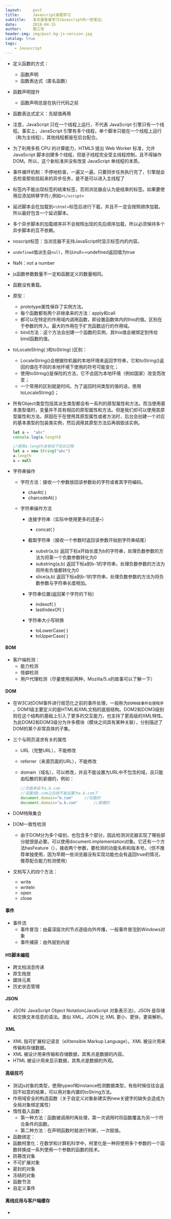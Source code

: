 ```yaml
---
layout:     post
title:      Javascript高程学习
subtitle:   本文是笔者学习Javascript的一些笔记。
date:       2018-04-15
author:     南三号
header-img: img/post-bg-js-version.jpg
catalog: true
tags:
    - Javascript
---
```


- 定义函数的方式：
  - 函数声明
  - 函数表达式（匿名函数）

- 函数声明提升
  - 函数声明总是在执行代码之前

- 函数表达式定义：先赋值再用

- 注意，JavaScript 只在一个线程上运行，不代表 JavaScript 引擎只有一个线程。事实上，JavaScript 引擎有多个线程，单个脚本只能在一个线程上运行（称为主线程），其他线程都是在后台配合。 

- 为了利用多核 CPU 的计算能力，HTML5 提出 Web Worker 标准，允许 JavaScript 脚本创建多个线程，但是子线程完全受主线程控制，且不得操作 DOM。所以，这个新标准并没有改变 JavaScript 单线程的本质。  

- 事件循环机制：不停地检查，一遍又一遍，只要同步任务执行完了，引擎就会去检查那些挂起来的异步任务，是不是可以进入主线程了 

- 标签内不能出现标签的结束标签，否则浏览器会认为是结束的标签。如果要使用应添加转移字符`/`,例如`<\/script>`

- 延迟脚本会在加载到`<\html>`标签后进行下载，并且不一定会按照顺序加载，所以最好包含一个延迟脚本。

- 多个异步脚本的加载顺序并不会按照出现的先后顺序加载，所以必须保持多个异步脚本的互不依赖。

- noscript标签：当浏览器不支持JavaScript时显示标签内的内容。

- `undefined`值派生自`null`，所以null==undefined返回值为true

- NaN：not a number

- js函数参数数量不一定和函数定义的数量相同。

- 函数没有重载。

- 原型：
  - prototype属性保存了实例方法。
  - 每个函数都有两个非继承来的方法：apply和call
  - 都可以在特定的作用域内调用函数，即设置函数体内的this的值。区别在于参数的传入。最大的作用在于扩充函数运行的作用域。
  - bind方法：这个方法会创建一个函数的实例，其this值会被绑定到传给bind函数的值。

- toLocaleString( )和toString( )区别：
  - LocaleString()会根据你机器的本地环境来返回字符串，它和toString()返回的值在不同的本地环境下使用的符号可能变化；
  - 使用toString()是保险的方法，它不会因为本地环境（例如国家）改变而改变；
  - 一个常用的区别就是时间。为了返回时间类型的值的话，使用toLocaleString()；

- 所有Object类型包括其派生类型都会有一系列的原型属性和方法。而当使用基本类型值时，变量并不具有相应的原型属性和方法。但是我们却可以使用其原型属性和方法。原因在于在使用其原型属性或者方法时，后台会创建一个对应的基本类型的包装类实例，然后调用其原型方法后再销毁该实例。

  ```js
  let a =  "abc"
  console.log(a.length)
  
  //调用a.length会有如下后台过程
  let a = new String("abc")
  a.length
  a = null
  ```

- 字符串操作

  - 字符方法：接收一个参数放回该参数处的字符或者其字符编码。

    - charAt( )
    - charcodeAt( )

  - 字符串操作方法

    - 连接字符串（实际中使用更多的还是`+`）
      - concat( ) 

    - 截取字符串（接收一个参数时返回该参数开始到字符串结尾）
      - substr(a,b)    返回下标a开始长度为b的字符串，处理负数参数的方法为将第一个负数参数转化为0
      - substring(a,b)    返回下标a到b-1的字符串，处理负数参数的方法为将所有负值都转化为0
      - slice(a,b)    返回下标a到b-1的字符串，处理负数参数的方法为将负数参数与字符串长度相加。
    - 字符串位置(返回某个字符的下标)
      - indexof( )
      - lastIndexOf( )
    - 字符串大小写转换
      - toLowerCase( )
      - toUpperCase( )

#### BOM

- 客户端检测：
  - 能力检测
  - 怪癖检测
  - 用户代理检测（尽量使用前两种，Mozilla/5.x的故事可以了解一下）

#### DOM

- 在W3C对DOM事件进行规范化之前的事件处理，一般称为`DOM0级事件处理程序` ，DOM1级主要定义的是HTML和XML文档的底层结构。DOM2和DOM3级别则在这个结构的基础上引入了更多的交互能力，也支持了更高级的XML特性。为此DOM2和DOM3级分为许多模块（模块之间具有某种关联），分别描述了DOM的某个非常具体的子集。 

- 三个与网页请求有关的属性

  - URL（完整URL），不能修改

  - referrer（来源页面的URL），不能修改

  - domain（域名），可以修改，并且不能设置为URL中不包含的域，且只能由松散的到紧绷的，例如：

    ```js
    //页面来自于a.b.com
    //设置成b.com之后就不能设置为a.b.com了
    document.domain="b.com"		//松散的
    document.domain="a.b.com"		//紧绷的
    ```

- DOM特殊集合

- DOM一致性检测

  - 由于DOM分为多个级别，也包含多个部分，因此检测浏览器实现了哪些部分就很是必要。可以使用document.implementation对象。它还有一个方法hasFeature（），接收两个参数，要检测的功能名称和版本号。（但不推荐单独使用，因为早期一些浏览器没有实现功能也会有返回true的情况，推荐配合能力检测使用）

- 文档写入的四个方法：

  - write
  - writeln
  - open
  - close

#### 事件

- 事件流
  - 事件冒泡：由最深层次的节点逐级向外传播，一般事件冒泡到Windows对象
  - 事件捕获：由外层到内层

#### H5脚本编程

- 跨文档消息传递
- 原生拖放
- 媒体元素
- 历史状态管理

#### JSON

- JSON: JavaScript Object Notation(JavaScript 对象表示法)，JSON 是存储和交换文本信息的语法。类似 XML。JSON 比 XML 更小、更快，更易解析。

#### XML

- XML 指可扩展标记语言（eXtensible Markup Language）。XML 被设计用来传输和存储数据。
- XML 被设计用来传输和存储数据，其焦点是数据的内容。
- HTML 被设计用来显示数据，其焦点是数据的外观。

#### 高级技巧

- 测试js对象的类型，使用typeof和instance检测数据类型，有些时候往往会返回不如意的结果，可以用对象内置的toString方法。
- 作用域安全的构造函数（关于自定义对象新建实例new关键字的缺失会造成为全局对象绑定属性）
- 惰性载入函数：
  - 第一种方法：函数被调用时再处理，第一次调用时将函数覆盖为另一个符合条件的函数。
  - 第二种方法：在声明函数时就进行判断，一次赋值。
- 函数绑定：
- 函数柯里化：在数学和计算机科学中，柯里化是一种将使用多个参数的一个函数转换成一系列使用一个参数的函数的技术。 
- 防篡改对象
- 不可扩展对象
- 密封的对象
- 冻结的对象
- 函数节流
- 自定义事件       

#### 离线应用与客户端缓存

- 





















